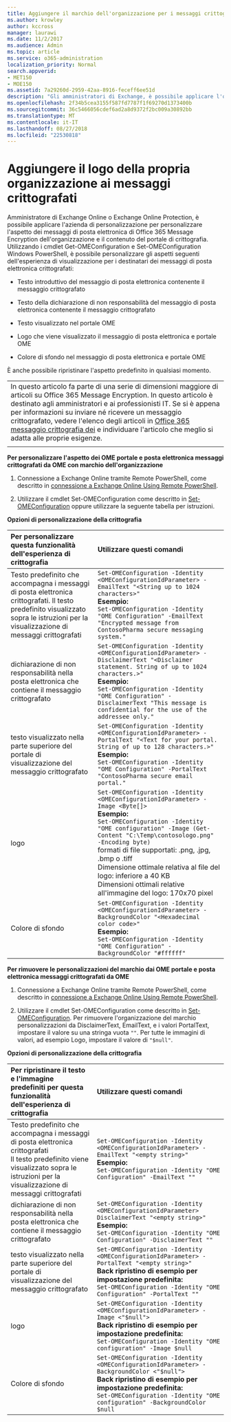 ```yaml
---
title: Aggiungere il marchio dell'organizzazione per i messaggi crittografati
ms.author: krowley
author: kccross
manager: laurawi
ms.date: 11/2/2017
ms.audience: Admin
ms.topic: article
ms.service: o365-administration
localization_priority: Normal
search.appverid:
- MET150
- MOE150
ms.assetid: 7a29260d-2959-42aa-8916-feceff6ee51d
description: "Gli amministratori di Exchange, è possibile applicare l'organizzazione personalizzazione ai messaggi di posta elettronica crittografati dell'organizzazione e il contenuto del portale di crittografia. "
ms.openlocfilehash: 2f34b5cea3155f587fd7787f1f69270d1373400b
ms.sourcegitcommit: 36c5466056cdef6ad2a8d9372f2bc009a30892bb
ms.translationtype: MT
ms.contentlocale: it-IT
ms.lasthandoff: 08/27/2018
ms.locfileid: "22530818"
---
```

# <a name="add-your-organizations-brand-to-your-encrypted-messages"></a>Aggiungere il logo della propria organizzazione ai messaggi crittografati

Amministratore di Exchange Online o Exchange Online Protection, è possibile applicare l'azienda di personalizzazione per personalizzare l'aspetto dei messaggi di posta elettronica di Office 365 Message Encryption dell'organizzazione e il contenuto del portale di crittografia. Utilizzando i cmdlet Get-OMEConfiguration e Set-OMEConfiguration Windows PowerShell, è possibile personalizzare gli aspetti seguenti dell'esperienza di visualizzazione per i destinatari dei messaggi di posta elettronica crittografati:
  
- Testo introduttivo del messaggio di posta elettronica contenente il messaggio crittografato
    
- Testo della dichiarazione di non responsabilità del messaggio di posta elettronica contenente il messaggio crittografato
    
- Testo visualizzato nel portale OME
    
- Logo che viene visualizzato il messaggio di posta elettronica e portale OME
    
- Colore di sfondo nel messaggio di posta elettronica e portale OME
    
È anche possibile ripristinare l'aspetto predefinito in qualsiasi momento.
  
||
|:-----|
|In questo articolo fa parte di una serie di dimensioni maggiore di articoli su Office 365 Message Encryption. In questo articolo è destinato agli amministratori e ai professionisti IT. Se si è appena per informazioni su inviare né ricevere un messaggio crittografato, vedere l'elenco degli articoli in [Office 365 messaggio crittografia dei](ome.md) e individuare l'articolo che meglio si adatta alle proprie esigenze. |
||
   
**Per personalizzare l'aspetto dei OME portale e posta elettronica messaggi crittografati da OME con marchio dell'organizzazione**
  
1. Connessione a Exchange Online tramite Remote PowerShell, come descritto in [connessione a Exchange Online Using Remote PowerShell](http://technet.microsoft.com/en-us/library/jj984289%28v=exchg.150%29.aspx).
    
2. Utilizzare il cmdlet Set-OMEConfiguration come descritto in [Set-OMEConfiguration](http://technet.microsoft.com/en-us/3ef0aec0-ce28-411d-abe8-7236f082af1b) oppure utilizzare la seguente tabella per istruzioni. 
    
**Opzioni di personalizzazione della crittografia**

|**Per personalizzare questa funzionalità dell'esperienza di crittografia**|**Utilizzare questi comandi**|
|:-----|:-----|
|Testo predefinito che accompagna i messaggi di posta elettronica crittografati. Il testo predefinito visualizzato sopra le istruzioni per la visualizzazione di messaggi crittografati  <br/> | `Set-OMEConfiguration -Identity <OMEConfigurationIdParameter> -EmailText "<String up to 1024 characters>"` <br/> **Esempio:** <br/>  `Set-OMEConfiguration -Identity "OME Configuration" -EmailText "Encrypted message from ContosoPharma secure messaging system."`|
|dichiarazione di non responsabilità nella posta elettronica che contiene il messaggio crittografato  <br/> | `Set-OMEConfiguration -Identity <OMEConfigurationIdParameter> -DisclaimerText "<Disclaimer statement. String of up to 1024 characters.>"` <br/> **Esempio:** <br/>  `Set-OMEConfiguration -Identity "OME Configuration" -DisclaimerText "This message is confidential for the use of the addressee only."` <br/> |
|testo visualizzato nella parte superiore del portale di visualizzazione del messaggio crittografato<br/> | `Set-OMEConfiguration -Identity <OMEConfigurationIdParameter> -PortalText "<Text for your portal. String of up to 128 characters.>"` <br/> **Esempio:** <br/>  `Set-OMEConfiguration -Identity "OME Configuration" -PortalText "ContosoPharma secure email portal."` <br/> |
|logo  <br/> | `Set-OMEConfiguration -Identity <OMEConfigurationIdParameter> -Image <Byte[]>` <br/> **Esempio:** <br/>  `Set-OMEConfiguration -Identity "OME configuration" -Image (Get-Content "C:\Temp\contosologo.png" -Encoding byte)` <br/> formati di file supportati: .png, .jpg, .bmp o .tiff  <br/> Dimensione ottimale relativa al file del logo: inferiore a 40 KB  <br/> Dimensioni ottimali relative all'immagine del logo: 170x70 pixel  <br/> |
|Colore di sfondo  <br/> | `Set-OMEConfiguration -Identity <OMEConfigurationIdParameter> -BackgroundColor "<Hexadecimal color code>"` <br/> **Esempio:** <br/>  `Set-OMEConfiguration -Identity "OME Configuration" -BackgroundColor "#ffffff"` <br/> |
   
**Per rimuovere le personalizzazioni del marchio dai OME portale e posta elettronica messaggi crittografati da OME**
  
1. Connessione a Exchange Online tramite Remote PowerShell, come descritto in [connessione a Exchange Online Using Remote PowerShell](http://technet.microsoft.com/library/jj984289%28v=exchg.150%29.aspx).
    
2. Utilizzare il cmdlet Set-OMEConfiguration come descritto in [Set-OMEConfiguration](http://technet.microsoft.com/3ef0aec0-ce28-411d-abe8-7236f082af1b). Per rimuovere l'organizzazione del marchio personalizzazioni da DisclaimerText, EmailText, e i valori PortalText, impostare il valore su una stringa vuota `""`. Per tutte le immagini di valori, ad esempio Logo, impostare il valore di `"$null"`.
    
**Opzioni di personalizzazione della crittografia**

**Per ripristinare il testo e l'immagine predefiniti per questa funzionalità dell'esperienza di crittografia**|**Utilizzare questi comandi**|
|:-----|:-----|
|Testo predefinito che accompagna i messaggi di posta elettronica crittografati  <br/> Il testo predefinito viene visualizzato sopra le istruzioni per la visualizzazione di messaggi crittografati  <br/> | `Set-OMEConfiguration -Identity <OMEConfigurationIdParameter> -EmailText "<empty string>"` <br/> **Esempio:** <br/>  `Set-OMEConfiguration -Identity "OME Configuration" -EmailText ""` <br/> |
|dichiarazione di non responsabilità nella posta elettronica che contiene il messaggio crittografato  <br/> | `Set-OMEConfiguration -Identity <OMEConfigurationIdParameter> DisclaimerText "<empty string>"` <br/> **Esempio:** <br/>  `Set-OMEConfiguration -Identity "OME Configuration" -DisclaimerText ""` <br/> |
|testo visualizzato nella parte superiore del portale di visualizzazione del messaggio crittografato  <br/> | `Set-OMEConfiguration -Identity <OMEConfigurationIdParameter> -PortalText "<empty string>"` <br/> **Back ripristino di esempio per impostazione predefinita:** <br/>  `Set-OMEConfiguration -Identity "OME Configuration" -PortalText ""` <br/> |
|logo  <br/> | `Set-OMEConfiguration -Identity <OMEConfigurationIdParameter> -Image <"$null">` <br/> **Back ripristino di esempio per impostazione predefinita:** <br/>  `Set-OMEConfiguration -Identity "OME configuration" -Image $null` <br/> |
|Colore di sfondo  <br/> | `Set-OMEConfiguration -Identity <OMEConfigurationIdParameter> -BackgroundColor <"$null">` <br/> **Back ripristino di esempio per impostazione predefinita:** <br/>  `Set-OMEConfiguration -Identity "OME configuration" -BackgroundColor $null` <br/> |
   

